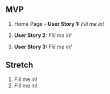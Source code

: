 ## MVP

1. Home Page - **User Story 1:** *Fill me in!*

2. **User Story 2:** *Fill me in!*

3. **User Story 3:** *Fill me in!*


## Stretch

1. Fill me in!
2. Fill me in!

